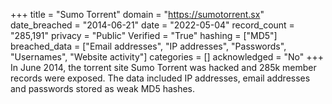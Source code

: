 +++
title = "Sumo Torrent"
domain = "https://sumotorrent.sx"
date_breached = "2014-06-21"
date = "2022-05-04"
record_count = "285,191"
privacy = "Public"
Verified = "True"
hashing = ["MD5"]
breached_data = ["Email addresses", "IP addresses", "Passwords", "Usernames", "Website activity"]
categories = []
acknowledged = "No"
+++
In June 2014, the torrent site Sumo Torrent was hacked and 285k member records were exposed. The data included IP addresses, email addresses and passwords stored as weak MD5 hashes.
